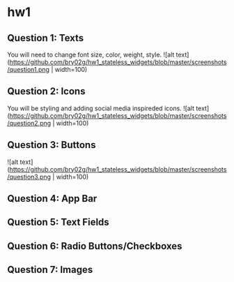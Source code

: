 # hw1

## Question 1: Texts
You will need to change font size, color, weight, style.
![alt text](https://github.com/bry02g/hw1_stateless_widgets/blob/master/screenshots/question1.png | width=100)
## Question 2: Icons
You will be styling and adding social media inspireded icons.
![alt text](https://github.com/bry02g/hw1_stateless_widgets/blob/master/screenshots/question2.png | width=100)

## Question 3: Buttons
![alt text](https://github.com/bry02g/hw1_stateless_widgets/blob/master/screenshots/question3.png | width=100)
## Question 4: App Bar

## Question 5: Text Fields

## Question 6: Radio Buttons/Checkboxes

## Question 7: Images







